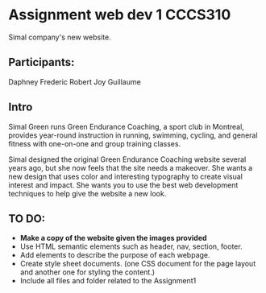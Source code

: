 # Assignment web dev 1 CCCS310
Simal company's new website.

## Participants:
Daphney
Frederic
Robert
Joy
Guillaume

## Intro
Simal Green runs Green Endurance Coaching, a sport club in Montreal, 
provides year-round instruction in running, swimming, cycling, and general fitness with one-on-one and group training classes. 

Simal designed the original Green Endurance Coaching website several years ago, but she now feels that the site needs a makeover. She wants a new design that uses color and interesting typography to create visual interest and impact. She wants you to use the best web development techniques to help give the website a new look.

## TO DO: 
- **Make a copy of the website given the images provided**
- Use HTML semantic elements such as header, nav, section, footer.
- Add <meta> elements to describe the purpose of each webpage.
- Create style sheet documents. (one CSS document for the page layout and another one for styling the content.)
- Include all files and folder related to the Assignment1